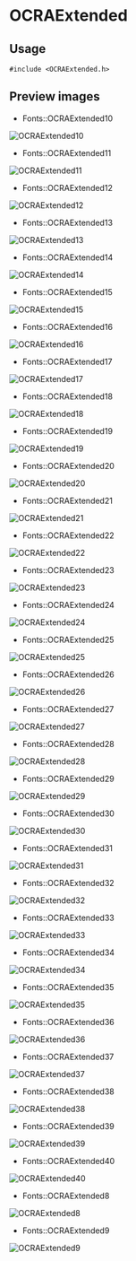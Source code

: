 OCRAExtended
==========

Usage
------

    #include <OCRAExtended.h>

Preview images
--------------
* Fonts::OCRAExtended10 

![OCRAExtended10](https://raw.githubusercontent.com/Cariad/OCRAExtended/master/Preview/OCRAExtended10.png)

* Fonts::OCRAExtended11 

![OCRAExtended11](https://raw.githubusercontent.com/Cariad/OCRAExtended/master/Preview/OCRAExtended11.png)

* Fonts::OCRAExtended12 

![OCRAExtended12](https://raw.githubusercontent.com/Cariad/OCRAExtended/master/Preview/OCRAExtended12.png)

* Fonts::OCRAExtended13 

![OCRAExtended13](https://raw.githubusercontent.com/Cariad/OCRAExtended/master/Preview/OCRAExtended13.png)

* Fonts::OCRAExtended14 

![OCRAExtended14](https://raw.githubusercontent.com/Cariad/OCRAExtended/master/Preview/OCRAExtended14.png)

* Fonts::OCRAExtended15 

![OCRAExtended15](https://raw.githubusercontent.com/Cariad/OCRAExtended/master/Preview/OCRAExtended15.png)

* Fonts::OCRAExtended16 

![OCRAExtended16](https://raw.githubusercontent.com/Cariad/OCRAExtended/master/Preview/OCRAExtended16.png)

* Fonts::OCRAExtended17 

![OCRAExtended17](https://raw.githubusercontent.com/Cariad/OCRAExtended/master/Preview/OCRAExtended17.png)

* Fonts::OCRAExtended18 

![OCRAExtended18](https://raw.githubusercontent.com/Cariad/OCRAExtended/master/Preview/OCRAExtended18.png)

* Fonts::OCRAExtended19 

![OCRAExtended19](https://raw.githubusercontent.com/Cariad/OCRAExtended/master/Preview/OCRAExtended19.png)

* Fonts::OCRAExtended20 

![OCRAExtended20](https://raw.githubusercontent.com/Cariad/OCRAExtended/master/Preview/OCRAExtended20.png)

* Fonts::OCRAExtended21 

![OCRAExtended21](https://raw.githubusercontent.com/Cariad/OCRAExtended/master/Preview/OCRAExtended21.png)

* Fonts::OCRAExtended22 

![OCRAExtended22](https://raw.githubusercontent.com/Cariad/OCRAExtended/master/Preview/OCRAExtended22.png)

* Fonts::OCRAExtended23 

![OCRAExtended23](https://raw.githubusercontent.com/Cariad/OCRAExtended/master/Preview/OCRAExtended23.png)

* Fonts::OCRAExtended24 

![OCRAExtended24](https://raw.githubusercontent.com/Cariad/OCRAExtended/master/Preview/OCRAExtended24.png)

* Fonts::OCRAExtended25 

![OCRAExtended25](https://raw.githubusercontent.com/Cariad/OCRAExtended/master/Preview/OCRAExtended25.png)

* Fonts::OCRAExtended26 

![OCRAExtended26](https://raw.githubusercontent.com/Cariad/OCRAExtended/master/Preview/OCRAExtended26.png)

* Fonts::OCRAExtended27 

![OCRAExtended27](https://raw.githubusercontent.com/Cariad/OCRAExtended/master/Preview/OCRAExtended27.png)

* Fonts::OCRAExtended28 

![OCRAExtended28](https://raw.githubusercontent.com/Cariad/OCRAExtended/master/Preview/OCRAExtended28.png)

* Fonts::OCRAExtended29 

![OCRAExtended29](https://raw.githubusercontent.com/Cariad/OCRAExtended/master/Preview/OCRAExtended29.png)

* Fonts::OCRAExtended30 

![OCRAExtended30](https://raw.githubusercontent.com/Cariad/OCRAExtended/master/Preview/OCRAExtended30.png)

* Fonts::OCRAExtended31 

![OCRAExtended31](https://raw.githubusercontent.com/Cariad/OCRAExtended/master/Preview/OCRAExtended31.png)

* Fonts::OCRAExtended32 

![OCRAExtended32](https://raw.githubusercontent.com/Cariad/OCRAExtended/master/Preview/OCRAExtended32.png)

* Fonts::OCRAExtended33 

![OCRAExtended33](https://raw.githubusercontent.com/Cariad/OCRAExtended/master/Preview/OCRAExtended33.png)

* Fonts::OCRAExtended34 

![OCRAExtended34](https://raw.githubusercontent.com/Cariad/OCRAExtended/master/Preview/OCRAExtended34.png)

* Fonts::OCRAExtended35 

![OCRAExtended35](https://raw.githubusercontent.com/Cariad/OCRAExtended/master/Preview/OCRAExtended35.png)

* Fonts::OCRAExtended36 

![OCRAExtended36](https://raw.githubusercontent.com/Cariad/OCRAExtended/master/Preview/OCRAExtended36.png)

* Fonts::OCRAExtended37 

![OCRAExtended37](https://raw.githubusercontent.com/Cariad/OCRAExtended/master/Preview/OCRAExtended37.png)

* Fonts::OCRAExtended38 

![OCRAExtended38](https://raw.githubusercontent.com/Cariad/OCRAExtended/master/Preview/OCRAExtended38.png)

* Fonts::OCRAExtended39 

![OCRAExtended39](https://raw.githubusercontent.com/Cariad/OCRAExtended/master/Preview/OCRAExtended39.png)

* Fonts::OCRAExtended40 

![OCRAExtended40](https://raw.githubusercontent.com/Cariad/OCRAExtended/master/Preview/OCRAExtended40.png)

* Fonts::OCRAExtended8 

![OCRAExtended8](https://raw.githubusercontent.com/Cariad/OCRAExtended/master/Preview/OCRAExtended8.png)

* Fonts::OCRAExtended9 

![OCRAExtended9](https://raw.githubusercontent.com/Cariad/OCRAExtended/master/Preview/OCRAExtended9.png)

